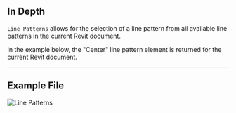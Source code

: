 ## In Depth
`Line Patterns` allows for the selection of a line pattern from all available line patterns in the current Revit document.

In the example below, the "Center" line pattern element is returned for the current Revit document.
___
## Example File

![Line Patterns](./DSRevitNodesUI.LinePatterns_img.jpg)
